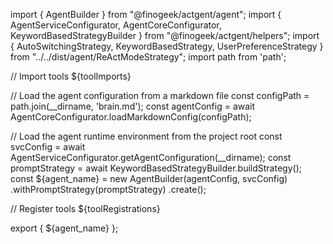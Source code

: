 import { AgentBuilder } from "@finogeek/actgent/agent";
import { AgentServiceConfigurator, AgentCoreConfigurator, KeywordBasedStrategyBuilder } from "@finogeek/actgent/helpers";
import { AutoSwitchingStrategy, KeywordBasedStrategy, UserPreferenceStrategy } from "../../dist/agent/ReActModeStrategy";
import path from 'path';

// Import tools
${toolImports}

// Load the agent configuration from a markdown file
const configPath = path.join(__dirname, 'brain.md');
const agentConfig = await AgentCoreConfigurator.loadMarkdownConfig(configPath);

// Load the agent runtime environment from the project root
const svcConfig = await AgentServiceConfigurator.getAgentConfiguration(__dirname);
const promptStrategy = await KeywordBasedStrategyBuilder.buildStrategy();
const ${agent_name} = new AgentBuilder(agentConfig, svcConfig)
    .withPromptStrategy(promptStrategy)
    .create();

// Register tools
${toolRegistrations}

export { ${agent_name} };